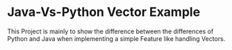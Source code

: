 # Java-Vs-Python Vector Example
This Project is mainly to show the difference between the differences of Python and Java when implementing a simple Feature like handling Vectors.
